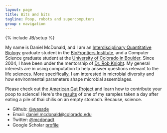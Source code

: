 ```yaml
---
layout: page
title: Bits and bits
tagline: Poop, robots and supercomputers
group : navigation
---
```

{% include JB/setup %}

My name is Daniel McDonald, and I am an [Interdisciplinary Quantitative
Biology](http://iqbiology.colorado.edu) graduate student in the
[BioFrontiers Institute](http://biofrontiers.colorado.edu), and a Computer
Science graduate student at the [University of Colorado in
Boulder](http://colorado.edu).  Since 2004, I have been under the mentorship of
[Dr. Rob Knight](http://knightlab.colorado.edu). My general interests are in
using computation to help answer questions relevant to the life sciences. More
specifically, I am interested in microbial diversity and how environmental
parameters shape microbial assemblages.

Please check out the [American Gut Project](http://americangut.org) and learn
how to contribute your poop to science! Here's the
[results](assets/img/000004216.pdf) of one
of my samples taken a day after eating a pile of thai chilis on an empty
stomach. Because, science.

- Github: [@wasade](http://github.com/wasade)
- Email: [daniel.mcdonald@colorado.edu](mailto:daniel.mcdonald@colorado.edu)
- Twitter: [@mcdonadt](https://twitter.com/mcdonadt)
- Google Scholar [profile](http://scholar.google.com/citations?user=RdRMK0kAAAAJ&hl=en)
